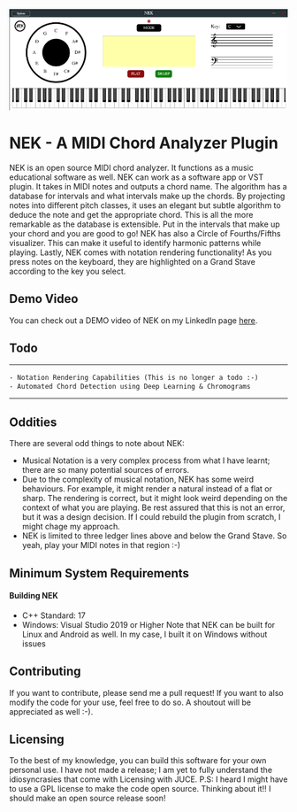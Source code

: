 <img src="./nek.png" width="800" />


# NEK - A MIDI Chord Analyzer Plugin
NEK is an open source MIDI chord analyzer. It functions as a music educational software as well. NEK can work as a software app or VST plugin. It takes in MIDI notes and outputs a chord name. The algorithm has a database for intervals and what intervals make up the chords. By projecting notes into different pitch classes, it uses an elegant but subtle algorithm to deduce the note and get the appropriate chord. This is all the more remarkable as the database is extensible. Put in the intervals that make up your chord and you are good to go! NEK has also a Circle of Fourths/Fifths visualizer. This can make it useful to identify harmonic patterns while playing. Lastly, NEK comes with notation rendering functionality! As you press notes on the keyboard, they are highlighted on a Grand Stave according to the key you select. 

## Demo Video
You can check out a DEMO video of NEK on my LinkedIn page [here](https://www.linkedin.com/posts/chukwuemeka-nkama-0203611b2_recently-i-needed-a-chord-analyzer-plugin-activity-7230562767424917504-Ct0K).

## Todo
---
```
- Notation Rendering Capabilities (This is no longer a todo :-)
- Automated Chord Detection using Deep Learning & Chromograms
```
---

## Oddities
There are several odd things to note about NEK:
- Musical Notation is a very complex process from what I have learnt; there are so many potential sources of errors.
- Due to the complexity of musical notation, NEK has some weird behaviours. For example, it might render a natural instead of a flat or sharp. The rendering is correct, but it might look weird depending on the context of what you are playing. Be rest assured that this is not an error, but it was a design decision. If I could rebuild the plugin from scratch, I might chage my approach.
- NEK is limited to three ledger lines above and below the Grand Stave. So yeah, play your MIDI notes in that region :-)

## Minimum System Requirements
#### Building NEK
- C++ Standard: 17
- Windows: Visual Studio 2019 or Higher
Note that NEK can be built for Linux and Android as well. In my case, I built it on Windows without issues


## Contributing
If you want to contribute, please send me a pull request! If you want to also modify the code for your use, feel free to do so. A shoutout will be appreciated as well :-).

## Licensing
To the best of my knowledge, you can build this software for your own personal use. I have not made a release; I am yet to fully understand the idiosyncrasies that come with Licensing with JUCE. P.S: I heard I might have to use a GPL license to make the code open source. Thinking about it!! I should make an open source release soon!
